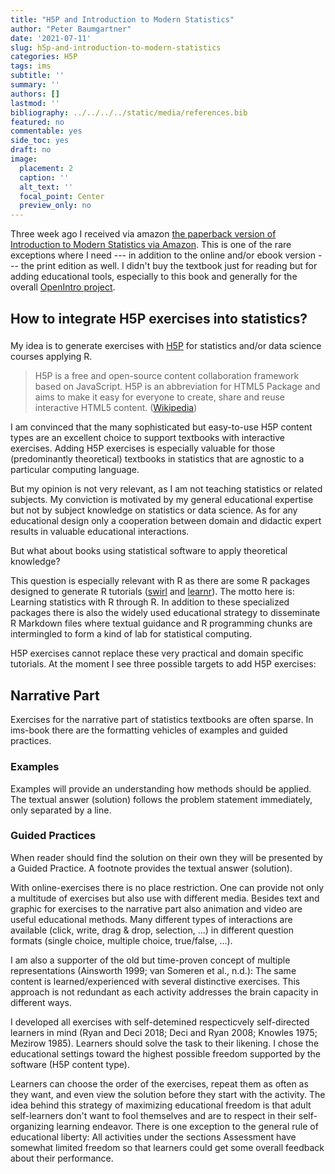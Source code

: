 ```yaml
---
title: "H5P and Introduction to Modern Statistics"
author: "Peter Baumgartner"
date: '2021-07-11'
slug: h5p-and-introduction-to-modern-statistics
categories: H5P
tags: ims
subtitle: ''
summary: ''
authors: []
lastmod: ''
bibliography: ../../../../static/media/references.bib
featured: no
commentable: yes
side_toc: yes
draft: no
image:
  placement: 2
  caption: ''
  alt_text: ''
  focal_point: Center
  preview_only: no
---
```


Three week ago I received via amazon [the paperback version of Introduction to Modern Statistics via Amazon](https://smile.amazon.de/Introduction-Modern-Statistics-Mine-%C3%87etinkaya-Rundel/dp/1943450145/). This is one of the rare exceptions where I need --- in addition to the online and/or ebook version --- the print edition as well. I didn't buy the textbook just for reading but for adding educational tools, especially to this book and generally for the overall [OpenIntro project](https://openintro.org/).

## How to integrate H5P exercises into statistics?

### 

My idea is to generate exercises with [H5P](https://h5p.org/) for statistics and/or data science courses applying R.

> H5P is a free and open-source content collaboration framework based on JavaScript. H5P is an abbreviation for HTML5 Package and aims to make it easy for everyone to create, share and reuse interactive HTML5 content. ([Wikipedia](https://en.wikipedia.org/w/index.php?title=H5P&oldid=1021454577))

I am convinced that the many sophisticated but easy-to-use H5P content types are an excellent choice to support textbooks with interactive exercises. Adding H5P exercises is especially valuable for those (predominantly theoretical) textbooks in statistics that are agnostic to a particular computing language.

But my opinion is not very relevant, as I am not teaching statistics or related subjects. My conviction is motivated by my general educational expertise but not by subject knowledge on statistics or data science. As for any educational design only a cooperation between domain and didactic expert results in valuable educational interactions.

But what about books using statistical software to apply theoretical knowledge?

This question is especially relevant with R as there are some R packages designed to generate R tutorials ([swirl](https://swirlstats.com/) and [learnr](https://rstudio.github.io/learnr/)). The motto here is: Learning statistics with R through R. In addition to these specialized packages there is also the widely used educational strategy to disseminate R Markdown files where textual guidance and R programming chunks are intermingled to form a kind of lab for statistical computing.

H5P exercises cannot replace these very practical and domain specific tutorials. At the moment I see three possible targets to add H5P exercises:

## Narrative Part

Exercises for the narrative part of statistics textbooks are often sparse. In ims-book there are the formatting vehicles of examples and guided practices.

### Examples

Examples will provide an understanding how methods should be applied. The textual answer (solution) follows the problem statement immediately, only separated by a line.

### Guided Practices

When reader should find the solution on their own they will be presented by a Guided Practice. A footnote provides the textual answer (solution).

With online-exercises there is no place restriction. One can provide not only a multitude of exercises but also use with different media. Besides text and graphic for exercises to the narrative part also animation and video are useful educational methods. Many different types of interactions are available (click, write, drag & drop, selection, ...) in different question formats (single choice, multiple choice, true/false, ...).

I am also a supporter of the old but time-proven concept of multiple representations (Ainsworth 1999; van Someren et al., n.d.): The same content is learned/experienced with several distinctive exercises. This approach is not redundant as each activity addresses the brain capacity in different ways.

I developed all exercises with self-detemined respecticvely self-directed learners in mind (Ryan and Deci 2018; Deci and Ryan 2008; Knowles 1975; Mezirow 1985). Learners should solve the task to their likening. I chose the educational settings toward the highest possible freedom supported by the software (H5P content type).

Learners can choose the order of the exercises, repeat them as often as they want, and even view the solution before they start with the activity. The idea behind this strategy of maximizing educational freedom is that adult self-learners don't want to fool themselves and are to respect in their self-organizing learning endeavor. There is one exception to the general rule of educational liberty: All activities under the sections Assessment have somewhat limited freedom so that learners could get some overall feedback about their performance.
